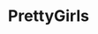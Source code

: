 ---
title: PrettyGirls
crosslinks:
- RoastMe
- BrasilOnReddit
- KatyaLischina
- EllaFreya
- ultragrrrlz
- BonnieCoffey
- Hawtschwitz
- MakeupAddiction
- gifs
- UnexpectedRT
- underpopular
- DINIHTM
- PlayMe
- girlsinyogapants
- EmmaStone
- Faces
- HannaHallysem
- Imogen
- wrestlewiththeplot
---